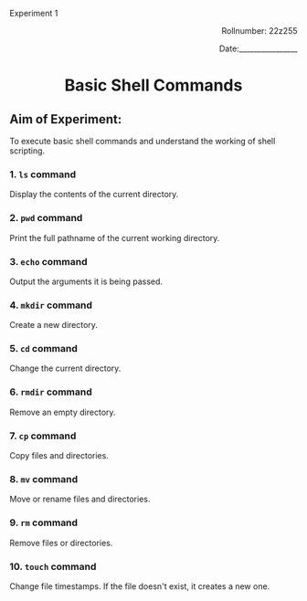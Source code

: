 <p>Experiment 1<p>

<p align = 'right'>Rollnumber: 22z255</p>

<p align = 'right'>Date:________________</p>

<h1 align="center">Basic Shell Commands</h1>


## Aim of Experiment:
To execute basic shell commands and understand the working of shell scripting.

### 1. `ls` command
Display the contents of the current directory.

### 2. `pwd` command
Print the full pathname of the current working directory.

### 3. `echo` command
Output the arguments it is being passed.

### 4. `mkdir` command
Create a new directory.

### 5. `cd` command
Change the current directory.

### 6. `rmdir` command
Remove an empty directory.

### 7. `cp` command
Copy files and directories.

### 8. `mv` command
Move or rename files and directories.

### 9. `rm` command
Remove files or directories.

### 10. `touch` command
Change file timestamps. If the file doesn't exist, it creates a new one.

